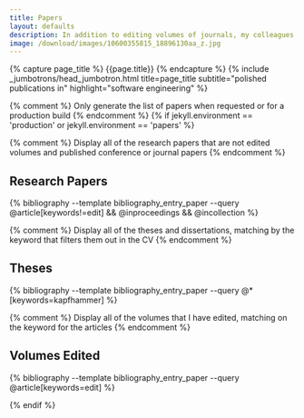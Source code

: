 ```yaml
---
title: Papers
layout: defaults
description: In addition to editing volumes of journals, my colleagues and students and I publish research papers in the fields of software engineering and software testing. Find your favorite article and start reading!
image: /download/images/10600355815_18896130aa_z.jpg
---
```


{% capture page_title %} {{page.title}} {% endcapture %}
{% include _jumbotrons/head_jumbotron.html title=page_title subtitle="polished publications in" highlight="software engineering" %}

{% comment %} Only generate the list of papers when requested or for a production build {% endcomment %}
{% if jekyll.environment == 'production' or jekyll.environment == 'papers' %}

{% comment %} Display all of the research papers that are not edited volumes and published conference or journal papers {% endcomment %}
## Research Papers
{% bibliography --template bibliography_entry_paper --query @article[keywords!=edit] && @inproceedings && @incollection %}

{% comment %} Display all of the theses and dissertations, matching by the keyword that filters them out in the CV {% endcomment %}
## Theses
{% bibliography --template bibliography_entry_paper --query @*[keywords=kapfhammer] %}

{% comment %} Display all of the volumes that I have edited, matching on the keyword for the articles {% endcomment %}
## Volumes Edited
{% bibliography --template bibliography_entry_paper --query @article[keywords=edit] %}

{% endif %}
